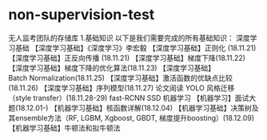 # non-supervision-test
无人监考团队的存储库
1.基础知识
以下是我们需要完成的所有基础知识：
深度学习基础
【深度学习基础】《深度学习》李宏毅
【深度学习基础】正则化 (18.11.21)
【深度学习基础】正反向传播 (18.11.21)
【深度学习基础】梯度下降(18.11.22)
【深度学习基础】梯度下降的优化算法(18.11.23)
【深度学习基础】Batch Normalization(18.11.25)
【深度学习基础】激活函数的优缺点比较(18.11.26)
【深度学习基础】序列模型(18.11.27)
  论文阅读
  YOLO
  风格迁移（style transfer）(18.11.28-29)
  fast-RCNN
  SSD
  机器学习
【机器学习】面试大题(18.12.01-)
【机器学习基础】核函数详解(18.12.04)
【机器学习基础】决策树及其ensemble方法（RF, LGBM, Xgboost, GBDT, 梯度提升boosting）(18.12.09)
【机器学习基础】牛顿法和拟牛顿法
